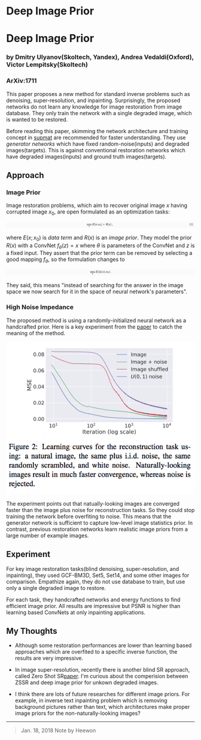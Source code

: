 # Deep Image Prior
# Deep Image Prior
### by Dmitry Ulyanov(Skoltech, Yandex), Andrea Vedaldi(Oxford), Victor Lempitsky(Skoltech)
### ArXiv:1711


This paper proposes a new method for standard inverse problems such as denoising, super-resolution, and inpainting. Surprisingly, the proposed networks do not learn any knowledge for image restoration from image database. They only train the network with a single degraded image, which is wanted to be restored.

Before reading this paper, skimming the network architecture and training concept in [supmat](https://box.skoltech.ru/index.php/s/ib52BOoV58ztuPM) are recommended for faster understanding. They use *generator networks* which have fixed random-noise(inputs) and degraded images(targets). This is against conventional restoration networks which have degraded images(inputs) and ground truth images(targets).

## Approach

### Image Prior

Image restoration problems, which aim to recover original image $x$ having corrupted image $x_0$, are open formulated as an optimization tasks:

![eq1](../img/deep-image-prior/eq1.png)

where $E(x;x_0)$ is *data term* and $R(x)$ is an *image prior*.
They model the prior $R(x)$ with a ConvNet $f_{\theta}(z) = x$ where $\theta$ is parameters of the ConvNet and $z$ is a fixed input. They assert that the prior term can be removed by selecting a good mapping $f_{\theta}$, so the formulation changes to

![eq3](../img/deep-image-prior/eq3.png)

They said, this means "instead of searching for the answer in the image space we now search for it in the space of neural network's parameters".


### High Noise Impedance

The proposed method is using a randomly-initialized neural network as a handcrafted prior. 
Here is a key experiment from the [paper](https://sites.skoltech.ru/app/data/uploads/sites/25/2017/12/deep_image_prior.pdf) to catch the meaning of the method.

![fig1](../img/deep-image-prior/fig1.png)

The experiment points out that natually-looking images are converged faster than the image plus noise for reconstruction tasks. So they could stop training the network before overfiting to noise.
This means that the generator network is sufficient to capture low-level image statistics prior. In contrast, previous restoration networks learn realistic image priors from a large number of example images.


## Experiment
For key image restoration tasks(blind denoising, super-resolution, and inpainting), they used GCF-BM3D, Set5, Set14, and some other images for comparison. Empathize again, they do not use database to train, but use only a single degraded image to restore.

For each task, they handcrafted networks and energy functions to find efficient image prior. All results are impressive but PSNR is higher than learning based ConvNets at only inpainting applications.



## My Thoughts
* Although some restoration performances are lower than learning based approaches which are overfited to a specific inverse function, the results are very impressive. 

* In image super-resolution, recently there is another blind SR approach, called Zero Shot SR[paper](https://arxiv.org/abs/1712.06087). I'm curious about the comperision between ZSSR and deep image prior for unkown degraded images.

* I think there are lots of future researches for different image priors. For example, in inverse text inpainting problem which is removing background pictures rather than text, which architectures make proper image priors for the non-naturally-looking images?


---
> Jan. 18, 2018
> Note by Heewon